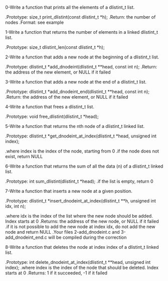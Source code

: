 0-Write a function that prints all the elements of a dlistint_t list.

.Prototype: size_t print_dlistint(const dlistint_t *h);
.Return: the number of nodes
.Format: see example

1-Write a function that returns the number of elements in a linked dlistint_t list.

.Prototype: size_t dlistint_len(const dlistint_t *h);

2-Write a function that adds a new node at the beginning of a dlistint_t list.

.Prototype: dlistint_t *add_dnodeint(dlistint_t **head, const int n);
.Return: the address of the new element, or NULL if it failed

3-Write a function that adds a new node at the end of a dlistint_t list.

.Prototype: dlistint_t *add_dnodeint_end(dlistint_t **head, const int n);
.Return: the address of the new element, or NULL if it failed

4-Write a function that frees a dlistint_t list.

.Prototype: void free_dlistint(dlistint_t *head);

5-Write a function that returns the nth node of a dlistint_t linked list.

.Prototype: dlistint_t *get_dnodeint_at_index(dlistint_t *head, unsigned int index);

.where index is the index of the node, starting from 0
.if the node does not exist, return NULL

6-Write a function that returns the sum of all the data (n) of a dlistint_t linked list.

.Prototype: int sum_dlistint(dlistint_t *head);
.if the list is empty, return 0

7-Write a function that inserts a new node at a given position.

.Prototype: dlistint_t *insert_dnodeint_at_index(dlistint_t **h, unsigned int idx, int n);

.where idx is the index of the list where the new node should be added. Index starts at 0
.Returns: the address of the new node, or NULL if it failed
.if it is not possible to add the new node at index idx, do not add the new node and return NULL
.Your files 2-add_dnodeint.c and 3-add_dnodeint_end.c will be compiled during the correction

8-Write a function that deletes the node at index index of a dlistint_t linked list.

.Prototype: int delete_dnodeint_at_index(dlistint_t **head, unsigned int index);
.where index is the index of the node that should be deleted. Index starts at 0
.Returns: 1 if it succeeded, -1 if it failed
